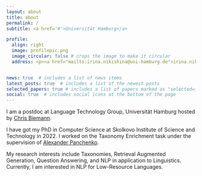 ```yaml
---
layout: about
title: about
permalink: /
subtitle: <a href='#'>Universität Hamburg</a>

profile:
  align: right
  image: profilepic.png
  image_circular: false # crops the image to make it circular
  address: <p><a href="mailto:irina.nikishina@uni-hamburg.de">irina.nikishina@uni-hamburg.de</a></p>


news: true  # includes a list of news items
latest_posts: true  # includes a list of the newest posts
selected_papers: true # includes a list of papers marked as "selected={true}"
social: true  # includes social icons at the bottom of the page
---
```


<p>I am a postdoc at Language Technology Group, Universität Hamburg hosted by <a href="https://www.inf.uni-hamburg.de/en/inst/ab/lt/people/chris-biemann.html">Chris Biemann</a>.</p>
<p>I have got my PhD in Computer Science at Skolkovo Institute of Science and Technology in 2022. I worked on the Taxonomy Enrichment task under the supervision of <a href="https://faculty.skoltech.ru/people/alexanderpanchenko">Alexander Panchenko</a>.</p>
<p>My research interests include Taxonomies, Retrieval Augmented Generation, Question Answering, and NLP in application to Linguistics. Currently, I am interested in NLP for Low-Resource Languages.</p>
